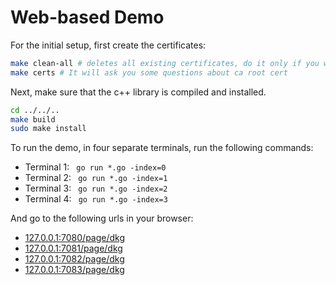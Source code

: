 # Web-based Demo


For the initial setup, first create the certificates:

```bash
make clean-all # deletes all existing certificates, do it only if you want a fresh start
make certs # It will ask you some questions about ca root cert
```

Next, make sure that the c++ library is compiled and installed.

```bash
cd ../../..
make build
sudo make install
```

To run the demo, in four separate terminals, run the following commands:
  - Terminal 1: ` go run *.go -index=0`
  - Terminal 2: ` go run *.go -index=1`
  - Terminal 3: ` go run *.go -index=2`
  - Terminal 4: ` go run *.go -index=3`

And go to the following urls in your browser:
  - [127.0.0.1:7080/page/dkg](127.0.0.1:7080/page/dkg)
  - [127.0.0.1:7081/page/dkg](127.0.0.1:7081/page/dkg)
  - [127.0.0.1:7082/page/dkg](127.0.0.1:7082/page/dkg)
  - [127.0.0.1:7083/page/dkg](127.0.0.1:7083/page/dkg)

